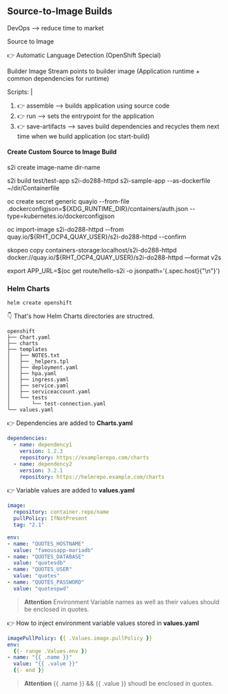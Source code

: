## Source-to-Image Builds
DevOps --> reduce time to market

Source to Image 

👉 Automatic Language Detection (OpenShift Special)

Builder Image Stream points to builder image (Application runtime + common dependencies for runtime)

Scripts: |
1. 👉  assemble --> builds application using source code
2. 👉  run --> sets the entrypoint for the application
3. 👉  save-artifacts --> saves build dependencies and recycles them next time when we build application (oc start-build)

#### Create Custom Source to Image Build

s2i create image-name dir-name

s2i build test/test-app s2i-do288-httpd s2i-sample-app --as-dockerfile ~/dir/Containerfile

oc create secret generic quayio --from-file .dockerconfigjson=${XDG_RUNTIME_DIR}/containers/auth.json --type=kubernetes.io/dockerconfigjson

oc import-image s2i-do288-httpd --from quay.io/${RHT_OCP4_QUAY_USER}/s2i-do288-httpd --confirm

skopeo copy containers-storage:localhost/s2i-do288-httpd docker://quay.io/${RHT_OCP4_QUAY_USER}/s2i-do288-httpd —format v2s

export APP_URL=$(oc get route/hello-s2i -o jsonpath='{.spec.host}{"\n"}')

### Helm Charts

    helm create openshift

👇 That's how Helm Charts directories are structred.
```
openshift
├── Chart.yaml
├── charts
├── templates
│   ├── NOTES.txt
│   ├── _helpers.tpl
│   ├── deployment.yaml
│   ├── hpa.yaml
│   ├── ingress.yaml
│   ├── service.yaml
│   ├── serviceaccount.yaml
│   └── tests
│       └── test-connection.yaml
└── values.yaml
```

👉 Dependencies are added to **Charts.yaml**

```YAML
dependencies:
  - name: dependency1
    version: 1.2.3
    repository: https://examplerepo.com/charts
  - name: dependency2
    version: 3.2.1
    repository: https://helmrepo.example.com/charts
```

👉 Variable values are added to **values.yaml**

```YAML
image:
  repository: container.repo/name
  pullPolicy: IfNotPresent
  tag: "2.1"

env:
- name: "QUOTES_HOSTNAME"
  value: "famousapp-mariadb" 
- name: "QUOTES_DATABASE"
  value: "quotesdb"
- name: "QUOTES_USER"
  value: "quotes"
- name: "QUOTES_PASSWORD"
  value: "quotespwd"
```
>**Attention**
Environment Variable names as well as their values should be enclosed in quotes.

👉 How to inject environment variable values stored in **values.yaml**

```YAML
imagePullPolicy: {{ .Values.image.pullPolicy }}
env:
  {{- range .Values.env }}
- name: "{{ .name }}"
  value: "{{ .value }}"
  {{- end }}
```
>**Attention**
{{ .name }} && {{ .value }} shoudl be enclosed in quotes.